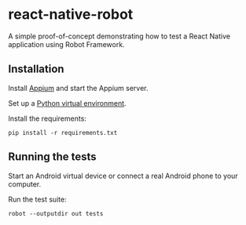 # react-native-robot

A simple proof-of-concept demonstrating how to test a React Native
application using Robot Framework.

## Installation

Install [Appium](https://appium.io/) and start the Appium server.

Set up a [Python virtual environment](https://docs.python.org/3/library/venv.html#module-venv).

Install the requirements:

    pip install -r requirements.txt

## Running the tests

Start an Android virtual device or connect a real Android phone to your computer.

Run the test suite:

    robot --outputdir out tests
